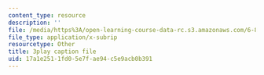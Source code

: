 ```yaml
---
content_type: resource
description: ''
file: /media/https%3A/open-learning-course-data-rc.s3.amazonaws.com/6-849-geometric-folding-algorithms-linkages-origami-polyhedra-fall-2012/17a1e2511fd05e7fae94c5e9acb0b391_K0GuKDSX1FA.vtt
file_type: application/x-subrip
resourcetype: Other
title: 3play caption file
uid: 17a1e251-1fd0-5e7f-ae94-c5e9acb0b391
---
```

